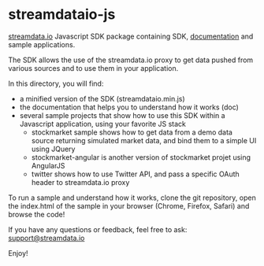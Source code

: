 # streamdataio-js
<a href="http://streamdata.io" target="_blank">streamdata.io</a> Javascript SDK package containing SDK, <a href="http://streamdataio.github.io/streamdataio-js/" target="_blank">documentation</a> and sample applications.

The SDK allows the use of the streamdata.io proxy to get data pushed from various sources and to use them in your application.

In this directory, you will find:
- a minified version of the SDK (streamdataio.min.js)
- the documentation that helps you to understand how it works (doc)
- several sample projects that show how to use this SDK within a Javascript application, using your favorite JS stack
  - stockmarket sample shows how to get data from a demo data source returning simulated market data, and bind them to a simple UI using JQuery
  - stockmarket-angular is another version of stockmarket projet using AngularJS
  - twitter shows how to use Twitter API, and pass a specific OAuth header to streamdata.io proxy
 
To run a sample and understand how it works, clone the git repository, open the index.html of the sample in your browser (Chrome, Firefox, Safari) and browse the code!

If you have any questions or feedback, feel free to ask: <a href="mailto://support@streamdata.io">support@streamdata.io</a>

Enjoy!
